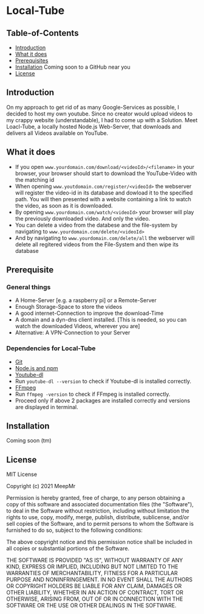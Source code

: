 # Local-Tube

## Table-of-Contents

- [Introduction](https://github.com/MeepMr/Local-Tube/blob/master/README.md#introduction)
- [What it does](https://github.com/MeepMr/Local-Tube/blob/master/README.md#what-it-doeas)
- [Prerequisites](https://github.com/MeepMr/Local-Tube/blob/master/README.md#prerequisite)
- [Installation](https://github.com/MeepMr/Local-Tube/blob/master/README.md#installation) Coming soon to a GitHub near you
- [License](https://github.com/MeepMr/Local-Tube/blob/master/README.md#license)


## Introduction
On my approach to get rid of as many Google-Services as possible, I decided to host my own youtube.
Since no creator would upload videos to my crappy website (understandable), I had to come up with a Solution.
Meet Loacl-Tube, a locally hosted Node.js Web-Server, that downloads and delivers all Videos available on YouTube.

## What it does
- If you open `www.yourdomain.com/download/<videoId>/<filename>` in your browser, your browser should start to download the YouTube-Video with the matching id
- When opening `www.youtdomain.com/register/<videoId>` the webserver will register the video-id in its database and dowload it to the specified path.
You will then presented with a website containing a link to watch the video, as soon as it is downloaded.
- By opening `www.yourdomain.com/watch/<videoId>` your browser will play the previously downloaded video. And only the video.
- You can delete a video from the databese and the file-system by navigating to `www.yourdomain.com/delete/<videoId>`
- And by navigating to `www.yourdomain.com/delete/all` the webserver will delete all regitered videos from the File-System and then wipe its database

## Prerequisite

### General things
- A Home-Server [e.g. a raspberry pi] or a Remote-Server
- Enough Storage-Space to store the videos
- A good internet-Connection to improve the download-Time
- A domain and a dyn-dns client installed. [This is needed, so you can watch the downloaded Videos, wherever you are]
- Alternative: A VPN-Connection to your Server

### Dependencies for Local-Tube
- [Git](https://git-scm.com/)
- [Node.js and npm](nodejs.org)
- [Youtube-dl](https://ytdl-org.github.io/youtube-dl/download.html)
- Run `youtube-dl --version` to check if Youtube-dl is installed correctly.
- [FFmpeg](https://ffmpeg.zeranoe.com/builds/)
- Run `ffmpeg -version` to check if FFmpeg is installed correctly.
- Proceed only if above 2 packages are installed correctly and versions are displayed in terminal.

## Installation
Coming soon (tm)

## License

MIT License

Copyright (c) 2021 MeepMr

Permission is hereby granted, free of charge, to any person obtaining a copy
of this software and associated documentation files (the "Software"), to deal
in the Software without restriction, including without limitation the rights
to use, copy, modify, merge, publish, distribute, sublicense, and/or sell
copies of the Software, and to permit persons to whom the Software is
furnished to do so, subject to the following conditions:

The above copyright notice and this permission notice shall be included in all
copies or substantial portions of the Software.

THE SOFTWARE IS PROVIDED "AS IS", WITHOUT WARRANTY OF ANY KIND, EXPRESS OR
IMPLIED, INCLUDING BUT NOT LIMITED TO THE WARRANTIES OF MERCHANTABILITY,
FITNESS FOR A PARTICULAR PURPOSE AND NONINFRINGEMENT. IN NO EVENT SHALL THE
AUTHORS OR COPYRIGHT HOLDERS BE LIABLE FOR ANY CLAIM, DAMAGES OR OTHER
LIABILITY, WHETHER IN AN ACTION OF CONTRACT, TORT OR OTHERWISE, ARISING FROM,
OUT OF OR IN CONNECTION WITH THE SOFTWARE OR THE USE OR OTHER DEALINGS IN THE
SOFTWARE.
